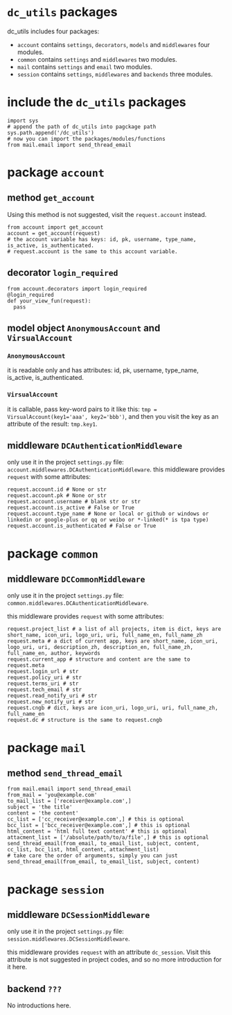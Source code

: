 # `dc_utils` packages
dc_utils includes four packages:
- `account` contains `settings`, `decorators`, `models` and `middlewares` four modules.
- `common` contains `settings` and `middlewares` two modules.
- `mail` contains `settings` and `email` two modules.
- `session` contains `settings`, `middlewares` and `backends` three modules.

# include the `dc_utils` packages
```
import sys
# append the path of dc_utils into pagckage path
sys.path.append('/dc_utils')
# now you can import the packages/modules/functions
from mail.email import send_thread_email
```

# package `account`
## method `get_account`
Using this method is not suggested, visit the `request.account` instead.
```
from account import get_account
account = get_account(request)
# the account variable has keys: id, pk, username, type_name, is_active, is_authenticated.
# request.account is the same to this account variable.
```

## decorator `login_required`
```
from account.decorators import login_required
@login_required
def your_view_fun(request):
  pass
```
## model object `AnonymousAccount` and `VirsualAccount`
### `AnonymousAccount`
it is readable only and has attributes: id, pk, username, type_name, is_active, is_authenticated.

### `VirsualAccount`
it is callable, pass key-word pairs to it like this: `tmp = VirsualAccount(key1='aaa', key2='bbb')`, and then you visit the key as an attribute of the result: `tmp.key1`.

## middleware `DCAuthenticationMiddleware`
only use it in the project `settings.py` file: `account.middlewares.DCAuthenticationMiddleware`.
this middleware provides `request` with some attributes:
```
request.account.id # None or str
request.account.pk # None or str
request.account.username # blank str or str
request.account.is_active # False or True
request.account.type_name # None or local or github or windows or linkedin or google-plus or qq or weibo or *-linked(* is tpa type)
request.account.is_authenticated # False or True
```

# package `common`
## middleware `DCCommonMiddleware`
only use it in the project `settings.py` file: `common.middlewares.DCAuthenticationMiddleware`.

this middleware provides `request` with some attributes:
```
request.project_list # a list of all projects, item is dict, keys are short_name, icon_uri, logo_uri, uri, full_name_en, full_name_zh
request.meta # a dict of current app, keys are short_name, icon_uri, logo_uri, uri, description_zh, description_en, full_name_zh, full_name_en, author, keywords
request.current_app # structure and content are the same to request.meta
request.login_url # str
request.policy_uri # str
request.terms_uri # str
request.tech_email # str
request.read_notify_uri # str
request.new_notify_uri # str
request.cngb # dict, keys are icon_uri, logo_uri, uri, full_name_zh, full_name_en
request.dc # structure is the same to request.cngb
```

# package `mail`
## method `send_thread_email`
```
from mail.email import send_thread_email
from_mail = 'you@example.com'
to_mail_list = ['receiver@example.com',]
subject = 'the title'
content = 'the content'
cc_list = ['cc_receiver@example.com',] # this is optional
bcc_list = ['bcc_receiver@example.com',] # this is optional
html_content = 'html full text content' # this is optional
attacment_list = ['/absolute/path/to/a/file',] # this is optional
send_thread_email(from_email, to_email_list, subject, content, cc_list, bcc_list, html_content, attachment_list)
# take care the order of arguments, simply you can just send_thread_email(from_email, to_email_list, subject, content)
```

# package `session`
## middleware `DCSessionMiddleware`
only use it in the project `settings.py` file: `session.middlewares.DCSessionMiddleware`.

this middleware provides `request` with an attribute `dc_session`. Visit this attribute is not suggested in project codes, and so no more introduction for it here.
## backend `???`
No introductions here.


